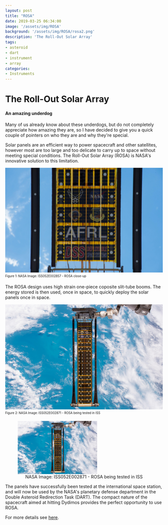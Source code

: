 ```yaml
---
layout: post
title: "ROSA"
date: 2019-03-25 06:34:00
image: '/assets/img/ROSA'
background: '/assets/img/ROSA/rosa2.png'
description: 'The Roll-Out Solar Array'
tags:
- asteroid
- dart
- instrument
- array
categories:
- Instruments
---
```


# The Roll-Out Solar Array
#### An amazing underdog
Many of us already know about these underdogs, but do not completely appreciate how amazing they are, so I have decided to give you a quick couple of pointers on who they are and why they're special. 

Solar panels are an efficient way to power spacecraft and other satellites, however most are too large and too delicate to carry up to space without meeting special conditions. The Roll-Out Solar Array (ROSA) is NASA's innovative solution to this limitation.

![ NASA Image: ISS052E002857 - ROSA close-up](/assets/img/ROSA/solar_arr.jpg)<sub><sup>Figure 1: NASA Image: ISS052E002857 - ROSA close-up </sup></sub>

The ROSA design uses high strain one-piece coposite slit-tube booms. The energy stored is then used, once in space, to quickly deploy the solar panels once in space. 

![NASA Image: ISS052E002871 - ROSA being tested in ISS](/assets/img/ROSA/ROSA_testing.jpg)<sub><sup>Figure 2: NASA Image: ISS052E002871 - ROSA being tested in ISS </sup></sub>

<figure>
 <img src="/assets/img/ROSA/ROSA_testing.jpg" alt="NASA Image: ISS052E002871 - ROSA being tested in ISS" 
 width="60%"
 align="center"/>
<figcaption align="center">
 NASA Image: ISS052E002871 - ROSA being tested in ISS
 </figcaption>
</figure>

The panels have successfully been tested at the international space station, and will now be used by the NASA's planetary defense department in the Double Asteroid Redirection Task (DART). The compact nature of the spacecraft aimed at hitting Dydimos provides the perfect opportunity to use ROSA. 

For more details see [here](https://www.nasa.gov/mission_pages/station/research/experiments/2139.html).